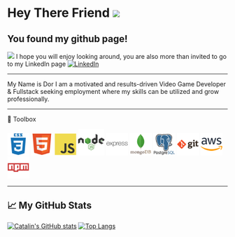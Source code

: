 # Hey There Friend <img src="https://raw.githubusercontent.com/MartinHeinz/MartinHeinz/master/wave.gif" width="30px">


## You found my github page!
<img src="https://img.shields.io/github/followers/Ckrcok?style=social" width="120px">
 I hope you will enjoy looking around, you are also more than invited to go to my LinkedIn page <a href="https://www.linkedin.com/in/dorz/" ><img src="https://cdn.worldvectorlogo.com/logos/linkedin-icon-2.svg" alt="LinkedIn" width="15" height="15"/></a>
 
 
---


My Name is Dor I am a motivated and results-driven Video Game Developer & Fullstack seeking employment where my skills can be utilized and grow professionally.


---

🧰 Toolbox

<img src="https://github.com/devicons/devicon/blob/master/icons/css3/css3-plain-wordmark.svg" alt="CSS" width="50" height="50"/> <img src="https://github.com/devicons/devicon/blob/master/icons/html5/html5-original.svg" alt="HTML" width="50" height="50"/>
<img src="https://github.com/devicons/devicon/blob/master/icons/javascript/javascript-original.svg" alt="JavaScript" width="50" height="50"/> 
<img src="https://github.com/devicons/devicon/blob/master/icons/nodejs/nodejs-original-wordmark.svg" alt="NodeJS" width="60" height="60"/>
<img src="https://github.com/devicons/devicon/blob/master/icons/express/express-original-wordmark.svg" alt="ExpressJS" width="50" height="50"/> 
<img src="https://github.com/devicons/devicon/blob/master/icons/mongodb/mongodb-original-wordmark.svg" alt="MongoDB" width="50" height="50"/>
<img src="https://github.com/devicons/devicon/blob/master/icons/postgresql/postgresql-original-wordmark.svg" alt="PostgreSQL" width="50" height="50"/>
<img src="https://github.com/devicons/devicon/blob/master/icons/git/git-original-wordmark.svg" alt="Git" width="50" height="50"/>
<img src="https://github.com/devicons/devicon/blob/master/icons/amazonwebservices/amazonwebservices-original-wordmark.svg" alt="AWS" width="50" height="50"/>
<img src="https://github.com/devicons/devicon/blob/master/icons/npm/npm-original-wordmark.svg" alt="npm" width="50" height="50"/> 

---

## &#x1f4c8; My GitHub Stats

[![Catalin's GitHub stats](https://github-readme-stats.vercel.app/api?username=Ckrcok&theme=radical)](https://github.com/anuraghazra/github-readme-stats)
[![Top Langs](https://github-readme-stats.vercel.app/api/top-langs/?username=anuraghazra&layout=compact&theme=radical)](https://github.com/anuraghazra/github-readme-stats)

<!--
**Ckrcok/Ckrcok** is a ✨ _special_ ✨ repository because its `README.md` (this file) appears on your GitHub profile.

Here are some ideas to get you started:

- 🔭 I’m currently working on ...
- 🌱 I’m currently learning ...
- 👯 I’m looking to collaborate on ...
- 🤔 I’m looking for help with ...
- 💬 Ask me about ...
- 📫 How to reach me: ...
- 😄 Pronouns: ...
- ⚡ Fun fact: ...
-->

